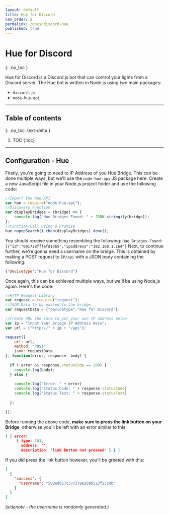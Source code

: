 ```yaml
---
layout: default
title: Hue for Discord
nav_order: 2
permalink: /docs/discord-hue
published: true
---
```

# Hue for Discord
{: .no_toc }

Hue for Discord is a Discord.js bot that can control your lights from a Discord server. The Hue bot is written in Node.js using two main packages:

 * `discord.js`
 * `node-hue-api`
 
___


## Table of contents
{: .no_toc .text-delta }

1. TOC
{:toc}

___
 
## Configuration - Hue
Firstly, you're going to need to IP Address of you Hue Bridge. This can be done multiple ways, but we'll use the `node-hue-api` JS package here. Create a new JavaScript file in your Node.js project folder and use the following code:

```js
//Import the Hue API
var hue = require("node-hue-api");
//Discovery Function
var displayBridges = (bridge) => {
 	console.log("Hue Bridges Found: " + JSON.stringify(bridge)); 
};
//Function Call Using a Promise
hue.nupnpSearch().then(displayBridges).done();
```
You should receive something resembling the following:
```Hue Bridges Found: [{"id":"001728fffefd1d65","ipaddress":"192.168.1.164"}```
Next, to continue further, we're gonna need a username on the bridge. This is obtained by making a POST request to `IP/api` with a JSON body containing the following:
```json
{"devicetype":"Hue for Discord"}
```
Once again, this can be achieved multiple ways, but we'll be using Node.js again. Here's the code:
```js
//HTTP Request Library
var request = require("request");
//JSON Data to be passed to the bridge
var requestData = {"devicetype":"Hue for Discord"};

//Create URL (be sure to put your own IP address below
var ip = "Input Your Bridge IP Address Here";
var url = ("http://" + ip + "/api");

request({
  	url: url,
  	method: "POST",
  	json: requestData
}, function(error, response, body) {
 
  if (!error && response.statusCode == 200) {
   	console.log(body); 
  } else {
   
    console.log("Error: " + error)
    console.log("Status Code: " + response.statusCode)
    console.log("Status Text: " + response.statusText)
    
  };
  
});
```
Before running the above code, __make sure to press the link button on your Bridge__, otherwise you'll be left with an error similar to this:
```json
[ { error: 
     { type: 101,
       address: '',
       description: 'link button not pressed' } } ]
```
If you did press the link button however, you'll be greeted with this:
```json
[
  {
    "success": {
      "username": "508ed817c37c378e20ab523f25c4b"
    }
  }
]
```
_(sidenote - the username is randomly generated.)_
